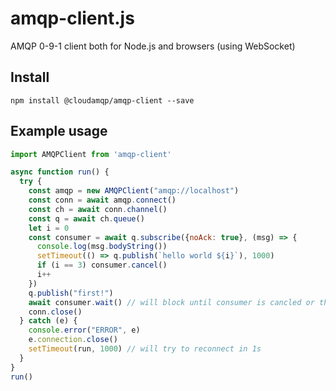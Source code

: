 # amqp-client.js

AMQP 0-9-1 client both for Node.js and browsers (using WebSocket)

## Install

```
npm install @cloudamqp/amqp-client --save
```

## Example usage

```javascript
import AMQPClient from 'amqp-client'

async function run() {
  try {
    const amqp = new AMQPClient("amqp://localhost")
    const conn = await amqp.connect()
    const ch = await conn.channel()
    const q = await ch.queue()
    let i = 0
    const consumer = await q.subscribe({noAck: true}, (msg) => {
      console.log(msg.bodyString())
      setTimeout(() => q.publish(`hello world ${i}`), 1000)
      if (i == 3) consumer.cancel()
      i++
    })
    q.publish("first!")
    await consumer.wait() // will block until consumer is cancled or throw an error if server closed channel/connection
    conn.close()
  } catch (e) {
    console.error("ERROR", e)
    e.connection.close()
    setTimeout(run, 1000) // will try to reconnect in 1s
  }
}
run()
```
